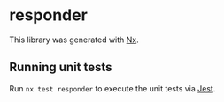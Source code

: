 # responder

This library was generated with [Nx](https://nx.dev).

## Running unit tests

Run `nx test responder` to execute the unit tests via [Jest](https://jestjs.io).
